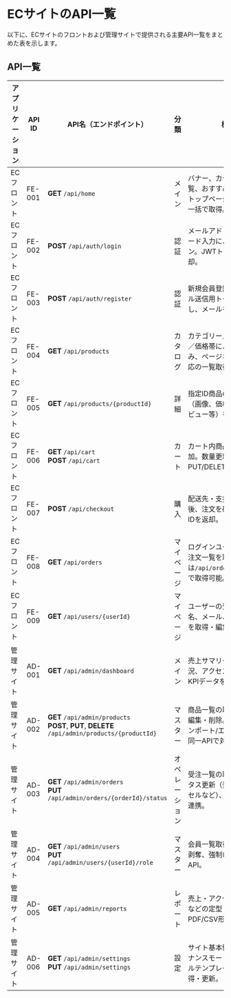 # ECサイトのAPI一覧

以下に、ECサイトのフロントおよび管理サイトで提供される主要API一覧をまとめた表を示します。

## API一覧

| アプリケーション | API ID    | API名（エンドポイント）                                                   | 分類         | 概要                                                                                   | 備考                                    |
|----------------|-----------|--------------------------------------------------------------------------|------------|--------------------------------------------------------------------------------------|---------------------------------------|
| ECフロント      | FE-001    | **GET** `/api/home`                                                       | メイン       | バナー、カテゴリー一覧、おすすめ商品などのトップページ用データを一括で取得。                    | キャッシュ対応済                         |
| ECフロント      | FE-002    | **POST** `/api/auth/login`                                                | 認証         | メールアドレス／パスワード入力によるログイン。JWTトークンを返却。                           | OAuth2 SNSログインは別API                 |
| ECフロント      | FE-003    | **POST** `/api/auth/register`                                             | 認証         | 新規会員登録。確認メール送信用トークンを生成し、メールを送信。                              | email verification 実装済                |
| ECフロント      | FE-004    | **GET** `/api/products`                                                   | カタログ     | カテゴリー／キーワード／価格帯による絞り込み、ページネーション対応の一覧取得。               | 無限スクロール対応                       |
| ECフロント      | FE-005    | **GET** `/api/products/{productId}`                                       | 詳細         | 指定ID商品の詳細情報（画像、価格、在庫、レビュー等）を取得。                               | オプション選択情報含む                    |
| ECフロント      | FE-006    | **GET** `/api/cart`<br>**POST** `/api/cart`                                | カート       | カート内商品の取得・追加。数量更新や削除はPUT/DELETEで実装。                                | クーポン適用クエリ対応                    |
| ECフロント      | FE-007    | **POST** `/api/checkout`                                                  | 購入         | 配送先・支払方法の確認後、注文を確定して注文IDを返却。                                    | 複数配送先選択対応                       |
| ECフロント      | FE-008    | **GET** `/api/orders`                                                     | マイページ   | ログインユーザーの過去注文一覧を取得。詳細は`/api/orders/{orderId}`で取得可能。             | CSVダウンロード用別エンドポイント検討中     |
| ECフロント      | FE-009    | **GET** `/api/users/{userId}`                                             | マイページ   | ユーザーの登録情報（氏名、メール、住所など）を取得・編集。                                | 2段階認証設定フラグ込み                   |
| 管理サイト      | AD-001    | **GET** `/api/admin/dashboard`                                            | メイン       | 売上サマリー、注文状況、アクセス傾向などのKPIデータを取得。                                | リアルタイム更新                         |
| 管理サイト      | AD-002    | **GET** `/api/admin/products`<br>**POST**, **PUT**, **DELETE** `/api/admin/products/{productId}` | マスター     | 商品一覧の取得・登録・編集・削除。CSV一括インポート/エクスポートも同一APIで対応。           | 承認ワークフロー連携あり                  |
| 管理サイト      | AD-003    | **GET** `/api/admin/orders`<br>**PUT** `/api/admin/orders/{orderId}/status` | オペレーション | 受注一覧の取得、ステータス更新（発送・キャンセルなど）、顧客への通知連携。                 | フィルタ・検索機能強化予定                |
| 管理サイト      | AD-004    | **GET** `/api/admin/users`<br>**PUT** `/api/admin/users/{userId}/role`      | マスター     | 会員一覧取得、権限付与/剥奪、強制ログアウトAPI。                                         | アクティビティログ表示連携                  |
| 管理サイト      | AD-005    | **GET** `/api/admin/reports`                                              | レポート     | 売上・アクセス・会員数などの定型レポートをPDF/CSV形式で取得。                            | 定期自動配信スケジュール設定あり            |
| 管理サイト      | AD-006    | **GET** `/api/admin/settings`<br>**PUT** `/api/admin/settings`              | 設定         | サイト基本情報、メンテナンスモード切替、メールテンプレート等の取得・更新。                | ロール別アクセス制御                      |
